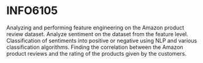 # INFO6105
Analyzing and performing feature engineering on the Amazon product review dataset. Analyze sentiment on the dataset from the feature level. Classification of sentiments into positive or negative using NLP and various classification algorithms. Finding the correlation between the Amazon product reviews and the rating of the products given by the customers.
